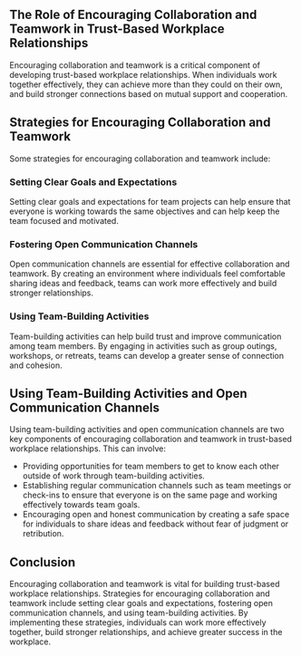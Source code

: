 
The Role of Encouraging Collaboration and Teamwork in Trust-Based Workplace Relationships
-----------------------------------------------------------------------------------------

Encouraging collaboration and teamwork is a critical component of developing trust-based workplace relationships. When individuals work together effectively, they can achieve more than they could on their own, and build stronger connections based on mutual support and cooperation.

Strategies for Encouraging Collaboration and Teamwork
-----------------------------------------------------

Some strategies for encouraging collaboration and teamwork include:

### Setting Clear Goals and Expectations

Setting clear goals and expectations for team projects can help ensure that everyone is working towards the same objectives and can help keep the team focused and motivated.

### Fostering Open Communication Channels

Open communication channels are essential for effective collaboration and teamwork. By creating an environment where individuals feel comfortable sharing ideas and feedback, teams can work more effectively and build stronger relationships.

### Using Team-Building Activities

Team-building activities can help build trust and improve communication among team members. By engaging in activities such as group outings, workshops, or retreats, teams can develop a greater sense of connection and cohesion.

Using Team-Building Activities and Open Communication Channels
--------------------------------------------------------------

Using team-building activities and open communication channels are two key components of encouraging collaboration and teamwork in trust-based workplace relationships. This can involve:

* Providing opportunities for team members to get to know each other outside of work through team-building activities.
* Establishing regular communication channels such as team meetings or check-ins to ensure that everyone is on the same page and working effectively towards team goals.
* Encouraging open and honest communication by creating a safe space for individuals to share ideas and feedback without fear of judgment or retribution.

Conclusion
----------

Encouraging collaboration and teamwork is vital for building trust-based workplace relationships. Strategies for encouraging collaboration and teamwork include setting clear goals and expectations, fostering open communication channels, and using team-building activities. By implementing these strategies, individuals can work more effectively together, build stronger relationships, and achieve greater success in the workplace.
